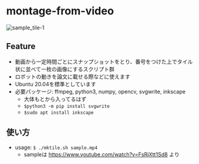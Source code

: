 # montage-from-video

![sample_tile-1](https://user-images.githubusercontent.com/23270769/204457838-6a683a72-d251-4a67-bd85-61e8b7710ab3.jpg)

## Feature
- 動画から一定時間ごとにスナップショットをとり、番号をつけた上でタイル状に並べて一枚の画像にするスクリプト群
- ロボットの動きを論文に載せる際などに使えます
- Ubuntu 20.04を標準としています
- 必要パッケージ: ffmpeg, python3, numpy, opencv, svgwrite, inkscape
    - 大体もとから入ってるはず
    - `$python3 -m pip install svgwrite`
    - `$sudo apt install inkscape`

## 使い方
- usage: `$ ./mktile.sh sample.mp4`
    - sampleは https://www.youtube.com/watch?v=FsRjXtt1Sd8 より
